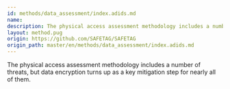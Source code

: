 ```yaml
---
id: methods/data_assessment/index.adids.md
name: 
description: The physical access assessment methodology includes a number of threats, but data encryption turns up as a key mitigation step for nearly all of...
layout: method.pug
origin: https://github.com/SAFETAG/SAFETAG
origin_path: master/en/methods/data_assessment/index.adids.md
---
```

The physical access assessment methodology includes a number of threats, but data encryption turns up as a key mitigation step for nearly all of them.


